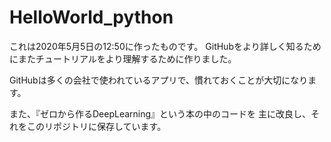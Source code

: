 # HelloWorld_python

これは2020年5月5日の12:50に作ったものです。
GitHubをより詳しく知るためにまたチュートリアルをより理解するために作りました。

GitHubは多くの会社で使われているアプリで、慣れておくことが大切になります。

また、『ゼロから作るDeepLearning』という本の中のコードを
主に改良し、それをこのリポジトリに保存しています。
